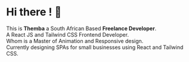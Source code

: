 # Hi there ! 👋


This is **Themba** a South African Based **Freelance Developer**. <br /> 
A React JS and Tailwind CSS Frontend Developer. <br /> 
Whom is a  Master of Animation and Responsive design.  <br /> 
Currently designing SPAs for small businesses using React and Tailwind CSS. <br /> 


